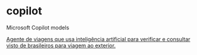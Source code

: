 # copilot
Microsoft Copilot models


[Agente de viagens que usa inteligência artificial para verificar e consultar visto de brasileiros para viagem ao exterior. ](https://copilotstudio.microsoft.com/environments/Default-659ce2b8-0714-4198-8c38-dc9b60aabb57/bots/f88b04a3-12fe-ef11-bae3-002248e1405f/overview)
